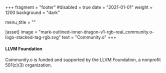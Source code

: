 +++
fragment = "footer"
#disabled = true
date = "2021-01-01"
weight = 1200
background = "dark"

menu_title = ""

[asset]
  image = "mark-outlined-inner-dragon-v1-rgb-real_community.o-logo-stacked-tag-rgb.svg"
  text = "Community.o"
+++

#### LLVM Foundation

Community.o is funded and supported by the LLVM Foundation, a nonprofit 501(c)(3) organization. 

